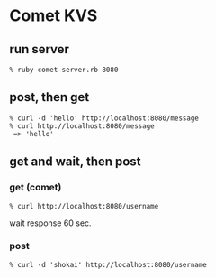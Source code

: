 Comet KVS
=========

run server
----------

    % ruby comet-server.rb 8080


post, then get
--------------

    % curl -d 'hello' http://localhost:8080/message
    % curl http://localhost:8080/message
     => 'hello'

get and wait, then post
-----------------------

### get (comet)

    % curl http://localhost:8080/username

wait response 60 sec.

### post

    % curl -d 'shokai' http://localhost:8080/username
